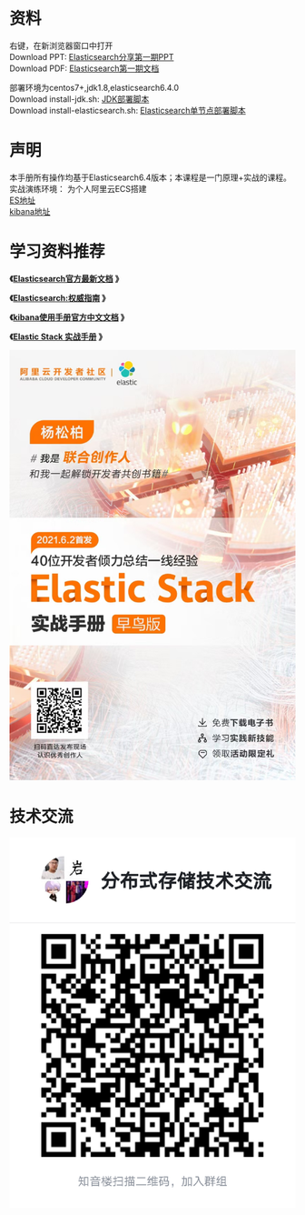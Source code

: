 # 资料  
右键，在新浏览器窗口中打开           
Download PPT:  [Elasticsearch分享第一期PPT](elasticsearch-share-first.pdf)   
Download PDF: [Elasticsearch第一期文档](elasticsearch-share.pdf)

部署环境为centos7+,jdk1.8,elasticsearch6.4.0     
Download install-jdk.sh: [JDK部署脚本](install-jdk.sh)     
Download install-elasticsearch.sh: [Elasticsearch单节点部署脚本](install-elasticsearch.sh)    
# 声明 
 本手册所有操作均基于Elasticsearch6.4版本；本课程是一门原理+实战的课程。         
 实战演练环境： 为个人阿里云ECS搭建       
 [ES地址](http://39.104.94.193:9200/)       
 [kibana地址](http://39.104.94.193:5601/)           
# 学习资料推荐    
 **《[Elasticsearch官方最新文档](https://www.elastic.co/guide/en/elasticsearch/reference/current/index.html) 》**      

 **《[Elasticsearch:权威指南](https://www.elastic.co/guide/cn/elasticsearch/guide/current/index.html) 》**      
  
 **《[kibana使用手册官方中文文档](https://www.elastic.co/guide/cn/kibana/current/index.html) 》**  
 
 **《[Elastic Stack 实战手册](https://developer.aliyun.com/topic/elasticstack/playbook) 》**      
 
 ![avatar](images/authour.jpeg)  

# 技术交流    
![avatar](images/zhiyinlou.png)  